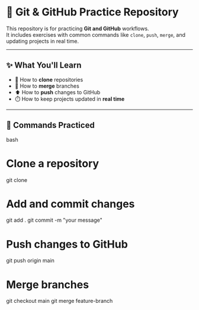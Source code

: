 # 🧪 Git & GitHub Practice Repository  

This repository is for practicing **Git and GitHub** workflows.  
It includes exercises with common commands like `clone`, `push`, `merge`, and updating projects in real time.  

---

## ✨ What You'll Learn  
- 📂 How to **clone** repositories  
- 🔀 How to **merge** branches  
- ⬆️ How to **push** changes to GitHub  
- ⏱️ How to keep projects updated in **real time**  

---

## 🚀 Commands Practiced  
bash
# Clone a repository
git clone <repository-url>

# Add and commit changes
git add .
git commit -m "your message"

# Push changes to GitHub
git push origin main

# Merge branches
git checkout main
git merge feature-branch
